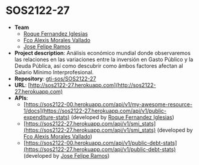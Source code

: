 # SOS2122-27
- **Team**
  - [Roque Fernandez Iglesias](https://github.com/roque-fernandez)
  - [Fco Alexis Morales Vallado](https://github.com/famvcucu)
  - [Jose Felipe Ramos](https://github.com/jfeliperamos)
- **Project description**: Análisis económico mundial donde observaremos las relaciones en las variaciones entre la inversión en Gasto Público y la Deuda Pública, así como descubrir como ámbos factores afectan al Salario Mínimo Interprofesional.
- **Repository**: [gti-sos/SOS2122-27](https://github.com/gti-sos/SOS2122-27)
- **URL**: [http://sos2122-27.herokuapp.com](http://sos2122-27.herokuapp.com)
-  **APIs**:
    - [https://sos2122-00.herokuapp.com/api/v1/my-awesome-resource-1/docs](https://sos2122-27.herokuapp.com/api/v1/public-expenditure-stats) (developed by [Roque Fernandez Iglesias](https://github.com/roque-fernandez))
    - [https://sos2122-27.herokuapp.com/api/v1/smi_stats](https://sos2122-27.herokuapp.com/api/v1/smi_stats) (developed by [Fco Alexis Morales Vallado](https://github.com/famvcucu))
    - [https://sos2122-00.herokuapp.com/api/v1/public-debt-stats](https://sos2122-27.herokuapp.com/api/v1/public-debt-stats) (developed by [Jose Felipe Ramos](https://github.com/jfeliperamos))

